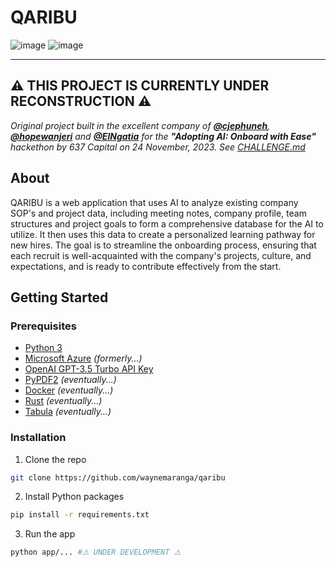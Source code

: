 <!--  -->
# QARIBU
<!-- [https://img.shields.io/badge/Python-FFD43B?style=for-the-badge&logo=python&logoColor=blue] -->

![image](https://img.shields.io/badge/Python-FFD43B?style=for-the-badge&logo=python&logoColor=blue)
![image](https://img.shields.io/badge/microsoft%20azure-0089D6?style=for-the-badge&logo=microsoft-azure&logoColor=white)
<!-- ![image]()
![image]()
![image]() -->

----------------------------------------------
<!-- [![Contributors][contributors-shield]][contributors-url] -->
<!-- Original project by [**@jamesqquick**] -->
**⚠️ THIS PROJECT IS CURRENTLY UNDER RECONSTRUCTION ⚠️**
----------------------------------------------
*Original project built in the excellent company of [**@cjephuneh**](https://github.com/cjephuneh),*
*[**@hopewanjeri**](https://github.com/hopewanjeri) and [**@ElNgatia**](https://github.com/ElNgatia)*
*for the **"Adopting AI: Onboard with Ease"** hackethon by 637 Capital on 24 November, 2023. See [CHALLENGE.md](CHALLENGE.md)*

## About
QARIBU is a web application that uses AI to analyze existing company SOP's and project data, including meeting notes, company profile, team structures and project goals to form a comprehensive database for the AI to utilize. It then uses this data to create a personalized learning pathway for new hires. The goal is to streamline the onboarding process, ensuring that each recruit is well-acquainted with the company's projects, culture, and expectations, and is ready to contribute effectively from the start.

## Getting Started
### Prerequisites
- [Python 3](https://www.python.org/downloads/)
- [Microsoft Azure](https://azure.microsoft.com/en-us/) *(formerly...)*
- [OpenAI GPT-3.5 Turbo API Key](https://platform.openai.com/)
- [PyPDF2](https://pypi.org/project/PyPDF2/) *(eventually...)*
- [Docker](https://www.docker.com/) *(eventually...)*
- [Rust](https://www.rust-lang.org/) *(eventually...)*
- [Tabula](https://tabula-py.readthedocs.io/en/latest/) *(eventually...)*

### Installation
1. Clone the repo
```sh
git clone https://github.com/waynemaranga/qaribu
```

2. Install Python packages
```sh
pip install -r requirements.txt
```

3. Run the app
```sh
python app/... #⚠️ UNDER DEVELOPMENT ⚠️
```


<!-- table of contents
## Table of Contents
- [QARIBU](#qaribu)
  - [Table of Contents](#table-of-contents)
  - [About](#about)
  - [Getting Started](#getting-started)
    - [Prerequisites](#prerequisites)
    - [Installation](#installation)
    - [Usage](#usage)
  - [Contributing](#contributing)
  - [License](#license)
  - [Acknowledgements](#acknowledgements)

-->
